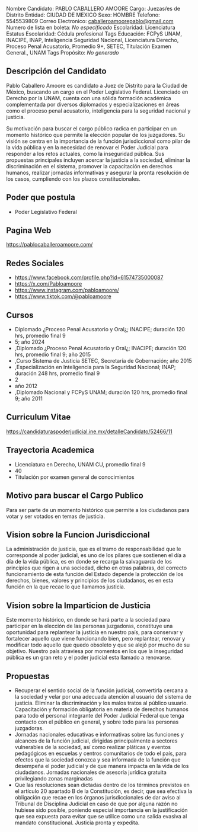 Nombre Candidato: PABLO CABALLERO AMOORE
Cargo: Juezas/es de Distrito
Entidad: CIUDAD DE MEXICO
Sexo: HOMBRE
Telefono: 5545539809
Correo Electronico: caballeroamoorepablo@gmail.com
Numero de lista en boleta: *No especificado*
Escolaridad: Licenciatura
Estatus Escolaridad: Cédula profesional
Tags Educación: FCPyS UNAM, INACIPE, INAP, Inteligencia Seguridad Nacional, Licenciatura Derecho, Proceso Penal Acusatorio, Promedio 9+, SETEC, Titulación Examen General., UNAM
Tags Propósito: *No generado*


## Descripción del Candidato 

Pablo Caballero Amoore es candidato a Juez de Distrito para la Ciudad de México, buscando un cargo en el Poder Legislativo Federal. Licenciado en Derecho por la UNAM, cuenta con una sólida formación académica complementada por diversos diplomados y especializaciones en áreas como el proceso penal acusatorio, inteligencia para la seguridad nacional y justicia.

Su motivación para buscar el cargo público radica en participar en un momento histórico que permite la elección popular de los juzgadores. Su visión se centra en la importancia de la función jurisdiccional como pilar de la vida pública y en la necesidad de renovar el Poder Judicial para responder a los retos actuales, como la inseguridad pública. Sus propuestas principales incluyen acercar la justicia a la sociedad, eliminar la discriminación en el sistema, promover la capacitación en derechos humanos, realizar jornadas informativas y asegurar la pronta resolución de los casos, cumpliendo con los plazos constitucionales.


## Poder que postula

- Poder Legislativo Federal


## Pagina Web

https://pablocaballeroamoore.com/


## Redes Sociales

- https://www.facebook.com/profile.php?id=61574735000087
- https://x.com/Pabloamoore
- https://www.instagram.com/pabloamoore/
- https://www.tiktok.com/@pabloamoore


## Cursos

- Diplomado ¿Proceso Penal Acusatorio y Oral¿; INACIPE; duración 120 hrs, promedio final 9
- 5; año 2024
- ,Diplomado ¿Proceso Penal Acusatorio y Oral¿; INACIPE; duración 120 hrs, promedio final 9; año 2015
- ,Curso  Sistema de Justicia  SETEC, Secretaría de Gobernación; año 2015
- ,Especialización en Inteligencia para la Seguridad Nacional; INAP; duración 248 hrs, promedio final 9
- 2
- año 2012
- ,Diplomado  Nacional y  FCPyS UNAM; duración 120 hrs, promedio final 9; año 2011


## Curriculum Vitae

https://candidaturaspoderjudicial.ine.mx/detalleCandidato/52466/11


## Trayectoria Academica

- Licenciatura en Derecho, UNAM CU, promedio final 9
- 40
- Titulación por examen general de conocimientos


## Motivo para buscar el Cargo Publico

Para ser parte de un momento histórico que permite a los ciudadanos para votar y ser votados en temas de justicia.


## Vision sobre la Funcion Jurisdiccional

La administración de justicia, que es el tramo de responsabilidad que le corresponde al poder judicial, es uno de los pilares que sostienen el día a día de la vida pública, es en donde se recarga la salvaguarda de los principios que rigen a una sociedad, dicho en otras palabras, del correcto funcionamiento de esta función del Estado depende la protección de los derechos, bienes, valores y principios de los ciudadanos, es en esta función en la que recae lo que llamamos justicia.


## Vision sobre la Imparticion de Justicia

Este momento histórico, en donde se hará parte a la sociedad para participar en la elección de las personas juzgadoras, constituye una oportunidad para replantear la justicia en nuestro país, para conservar y fortalecer aquello que viene funcionando bien, pero replantear, renovar y modificar todo aquello que quedo obsoleto y que se alejó por mucho de su objetivo. Nuestro país atraviesa por momentos en los que la inseguridad pública es un gran reto y el poder judicial esta llamado a renovarse.


## Propuestas

- Recuperar el sentido social de la función judicial, convertirla cercana a la sociedad y velar por una adecuada atención al usuario del sistema de justicia. Eliminar la discriminación y los malos tratos al público usuario. Capacitación y formación obligatoria en materia de derechos humanos para todo el personal integrante del Poder Judicial Federal que tenga contacto con el público en general, y sobre todo para las personas juzgadoras.
- Jornadas nacionales educativas e informativas sobre las funciones y alcances de la función judicial, dirigidas principalmente a sectores vulnerables de la sociedad, así como realizar pláticas y eventos pedagógicos en escuelas y centros comunitarios de todo el país, para efectos que la sociedad conozca y sea informada de la función que desempeña el poder judicial y de que manera impacta en la vida de los ciudadanos. Jornadas nacionales de asesoría jurídica gratuita privilegiando zonas marginadas
- Que las resoluciones sean dictadas dentro de los términos previstos en el artículo 20 apartado B de la Constitución, es decir, que sea efectiva la obligación que recae en los órganos jurisdiccionales de dar aviso al Tribunal de Disciplina Judicial en caso de que por alguna razón no hubiese sido posible, poniendo especial importancia en la justificación que sea expuesta para evitar que se utilice como una salida evasiva al mandato constitucional. Justicia pronta y expedita.

